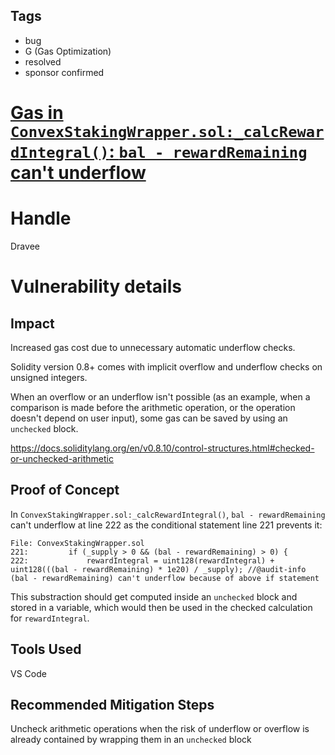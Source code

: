 ## Tags

- bug
- G (Gas Optimization)
- resolved
- sponsor confirmed

# [Gas in `ConvexStakingWrapper.sol:_calcRewardIntegral()`: `bal - rewardRemaining` can't underflow](https://github.com/code-423n4/2022-01-yield-findings/issues/67) 

# Handle

Dravee


# Vulnerability details

## Impact
Increased gas cost due to unnecessary automatic underflow checks.

Solidity version 0.8+ comes with implicit overflow and underflow checks on unsigned integers.

When an overflow or an underflow isn't possible (as an example, when a comparison is made before the arithmetic operation, or the operation doesn't depend on user input), some gas can be saved by using an `unchecked` block.

https://docs.soliditylang.org/en/v0.8.10/control-structures.html#checked-or-unchecked-arithmetic

## Proof of Concept
In `ConvexStakingWrapper.sol:_calcRewardIntegral()`, `bal - rewardRemaining` can't underflow at line 222 as the conditional statement line 221 prevents it:
```
File: ConvexStakingWrapper.sol
221:         if (_supply > 0 && (bal - rewardRemaining) > 0) {
222:             rewardIntegral = uint128(rewardIntegral) + uint128(((bal - rewardRemaining) * 1e20) / _supply); //@audit-info (bal - rewardRemaining) can't underflow because of above if statement
```
This substraction should get computed inside an `unchecked` block and stored in a variable, which would then be used in the checked calculation for `rewardIntegral`.

## Tools Used
VS Code

## Recommended Mitigation Steps
Uncheck arithmetic operations when the risk of underflow or overflow is already contained by wrapping them in an `unchecked` block



